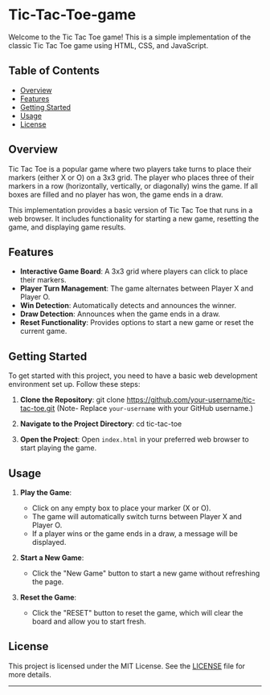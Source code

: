 # Tic-Tac-Toe-game
Welcome to the Tic Tac Toe game! This is a simple implementation of the classic Tic Tac Toe game using HTML, CSS, and JavaScript.

## Table of Contents

- [Overview](#overview)
- [Features](#features)
- [Getting Started](#getting-started)
- [Usage](#usage)
- [License](#license)

## Overview

Tic Tac Toe is a popular game where two players take turns to place their markers (either X or O) on a 3x3 grid. The player who places three of their markers in a row (horizontally, vertically, or diagonally) wins the game. If all boxes are filled and no player has won, the game ends in a draw.

This implementation provides a basic version of Tic Tac Toe that runs in a web browser. It includes functionality for starting a new game, resetting the game, and displaying game results.

## Features

- **Interactive Game Board**: A 3x3 grid where players can click to place their markers.
- **Player Turn Management**: The game alternates between Player X and Player O.
- **Win Detection**: Automatically detects and announces the winner.
- **Draw Detection**: Announces when the game ends in a draw.
- **Reset Functionality**: Provides options to start a new game or reset the current game.

## Getting Started

To get started with this project, you need to have a basic web development environment set up. Follow these steps:

1. **Clone the Repository**:
   git clone https://github.com/your-username/tic-tac-toe.git
   (Note- Replace `your-username` with your GitHub username.)

3. **Navigate to the Project Directory**:
   cd tic-tac-toe

4. **Open the Project**:
   Open `index.html` in your preferred web browser to start playing the game.

## Usage

1. **Play the Game**:
   - Click on any empty box to place your marker (X or O).
   - The game will automatically switch turns between Player X and Player O.
   - If a player wins or the game ends in a draw, a message will be displayed.

2. **Start a New Game**:
   - Click the "New Game" button to start a new game without refreshing the page.

3. **Reset the Game**:
   - Click the "RESET" button to reset the game, which will clear the board and allow you to start fresh.

## License

This project is licensed under the MIT License. See the [LICENSE](LICENSE) file for more details.

----------------------------------------------------
